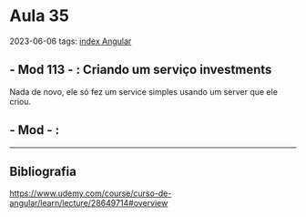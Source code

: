 # Aula 35
2023-06-06
tags: [index Angular](../index%20Angular.md)

## - Mod 113 - : Criando um serviço investments

 Nada de novo, ele só fez um service simples usando um server que ele criou.

## - Mod  - :



-----------------------------------------------
## Bibliografia

https://www.udemy.com/course/curso-de-angular/learn/lecture/28649714#overview